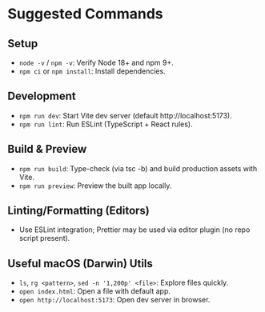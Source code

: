 # Suggested Commands

## Setup
- `node -v` / `npm -v`: Verify Node 18+ and npm 9+.
- `npm ci` or `npm install`: Install dependencies.

## Development
- `npm run dev`: Start Vite dev server (default http://localhost:5173).
- `npm run lint`: Run ESLint (TypeScript + React rules).

## Build & Preview
- `npm run build`: Type-check (via tsc -b) and build production assets with Vite.
- `npm run preview`: Preview the built app locally.

## Linting/Formatting (Editors)
- Use ESLint integration; Prettier may be used via editor plugin (no repo script present).

## Useful macOS (Darwin) Utils
- `ls`, `rg <pattern>`, `sed -n '1,200p' <file>`: Explore files quickly.
- `open index.html`: Open a file with default app.
- `open http://localhost:5173`: Open dev server in browser.